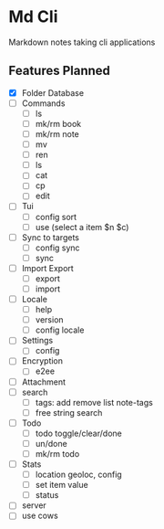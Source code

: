 # Md Cli

Markdown notes taking cli applications

## Features Planned

- [x] Folder Database
- [ ] Commands
  - [ ] ls
  - [ ] mk/rm book
  - [ ] mk/rm note
  - [ ] mv
  - [ ] ren
  - [ ] ls
  - [ ] cat
  - [ ] cp
  - [ ] edit
- [ ] Tui
  - [ ] config sort
  - [ ] use (select a item $n $c)
- [ ] Sync to targets
  - [ ] config sync
  - [ ] sync
- [ ] Import Export
  - [ ] export
  - [ ] import
- [ ] Locale
  - [ ] help
  - [ ] version
  - [ ] config locale
- [ ] Settings
  - [ ] config
- [ ] Encryption
  - [ ] e2ee
- [ ] Attachment
- [ ] search
  - [ ] tags: add remove list note-tags
  - [ ] free string search
- [ ] Todo
  - [ ] todo toggle/clear/done
  - [ ] un/done
  - [ ] mk/rm todo
- [ ] Stats
  - [ ] location geoloc, config
  - [ ] set item value
  - [ ] status
- [ ] server
- [ ] use cows
